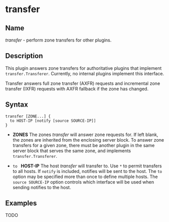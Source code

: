 # transfer

## Name

*transfer* - perform zone transfers for other plugins.

## Description

This plugin answers zone transfers for authoritative plugins that implement
`transfer.Transferer`.  Currently, no internal plugins implement this interface.

Transfer answers full zone transfer (AXFR) requests and incremental zone transfer (IXFR) requests
with AXFR fallback if the zone has changed.

## Syntax

~~~
transfer [ZONE...] {
  to HOST-IP [notify [source SOURCE-IP]]
}
~~~

* **ZONES** The zones *transfer* will answer zone requests for. If left blank,
  the zones are inherited from the enclosing server block. To answer zone
  transfers for a given zone, there must be another plugin in the same server
  block that serves the same zone, and implements `transfer.Transferer`.

* `to ` **HOST-IP** The host *transfer* will transfer to. Use `*` to permit
  transfers to all hosts. If `notify` is included, notifies will be sent
  to the host. The `to` option may be specified more than once to
  define multiple hosts.  The `source SOURCE-IP` option controls which
  interface will be used when sending notifies to the host.

## Examples

TODO

